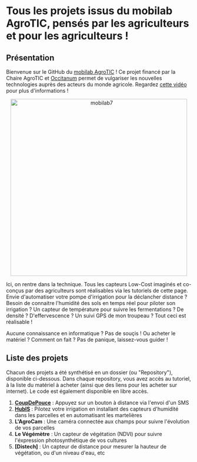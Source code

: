 # Tous les projets issus du mobilab AgroTIC, pensés par les agriculteurs et pour les agriculteurs !

## Présentation

Bienvenue sur le GitHub du [mobilab AgroTIC](https://www.agrotic.org/atelier-mobile/) ! Ce projet financé par la Chaire AgroTIC et [Occitanum](https://occitanum.fr/) permet de vulgariser les nouvelles technologies auprès des acteurs du monde agricole. Regardez [cette vidéo](https://www.youtube.com/watch?v=ZqYmt1dlLEU) pour plus d'informations !

<p align="center">
  <img width="480" alt="mobilab7" src="https://user-images.githubusercontent.com/24956276/141987816-b33c67f5-46b1-4a83-bb5a-c93de5d9871a.png">
</p>

Ici, on rentre dans la technique. Tous les capteurs Low-Cost imaginés et co-conçus par des agriculteurs sont réalisables via les tutoriels de cette page. Envie d'automatiser votre pompe d'irrigation pour la déclancher distance ? Besoin de connaitre l'humidité des sols en temps réel pour piloter son irrigation ? Un capteur de température pour suivre les fermentations ? De densité ? D'effervescence ? Un suivi GPS de mon troupeau ? Tout ceci est réalisable !

Aucune connaissance en informatique ? Pas de souçis ! 
Ou acheter le matériel ? Comment on fait ? Pas de panique, laissez-vous guider ! 

## Liste des projets
Chacun des projets a été synthétisé en un dossier (ou "Repository"), disponible ci-dessous. Dans chaque repository, vous avez accès au tutoriel, à la liste du matériel à acheter (ainsi que des liens pour les acheter sur internet). Le code est également disponible en libre accès.

1. **[CoupDePouce](https://github.com/Mobilab-AgroTIC/CoupDePouce)** : Appuyez sur un bouton à distance via l'envoi d'un SMS
2. **[HubIS](https://github.com/Mobilab-AgroTIC/HubIS)** : Pilotez votre irrigation en installant des capteurs d'humidité dans les parcelles et en automatisant les martelières
3. **L'AgroCam** : Une caméra connectée aux champs pour suivre l'évolution de vos parcelles
4. **Le Végémètre** : Un capteur de végétation (NDVI) pour suivre l'éxpression photosynthétique de vos cultures
5. **[Distech]** : Un capteur de distance pour mesurer la hauteur de végétation, ou d'un niveau d'eau, etc
